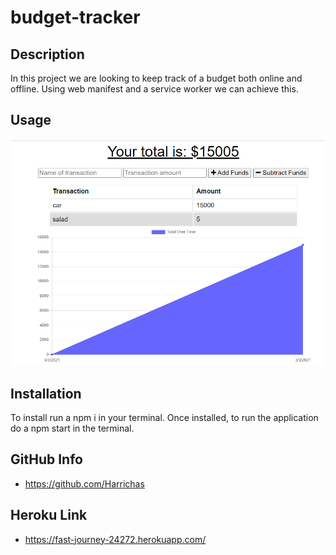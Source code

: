 # budget-tracker

## Description

In this project we are looking to keep track of a budget both online and offline. Using web manifest and a service worker we can achieve this.

## Usage

![Screenshot](./images/Screenshot1.png)

## Installation

To install run a npm i in your terminal. Once installed, to run the application do a npm start in the terminal.

## GitHub Info

 - https://github.com/Harrichas

 ## Heroku Link

 - https://fast-journey-24272.herokuapp.com/

